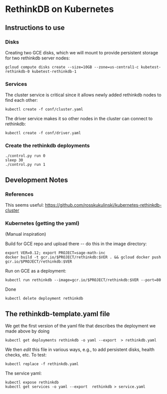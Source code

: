 # RethinkDB on Kubernetes

## Instructions to use

### Disks
Creating two GCE disks, which we will mount to provide persistent storage for two rethinkdb server nodes:

    gcloud compute disks create --size=10GB --zone=us-central1-c kubetest-rethinkdb-0 kubetest-rethinkdb-1

### Services

The cluster service is critical since it allows newly added rethinkdb nodes to find each other:

    kubectl create -f conf/cluster.yaml

The driver service makes it so other nodes in the cluster can connect to rethinkdb:

    kubectl create -f conf/driver.yaml

### Create the rethinkdb deployments

    ./control.py run 0
    sleep 30
    ./control.py run 1


## Development Notes

### References

This seems useful: https://github.com/rosskukulinski/kubernetes-rethinkdb-cluster



### Kubernetes (getting the yaml)

(Manual inspiration)

Build for GCE repo and upload there -- do this in the image directory:

    export VER=0.12; export PROJECT=sage-math-inc
    docker build -t gcr.io/$PROJECT/rethinkdb:$VER . && gcloud docker push gcr.io/$PROJECT/rethinkdb:$VER

Run on GCE as a deployment:

    kubectl run rethinkdb --image=gcr.io/$PROJECT/rethinkdb:$VER --port=80

Done

    kubectl delete deployment rethinkdb

## The rethinkdb-template.yaml file

We get the first version of the yaml file that describes the deployment we made above by doing

    kubectl get deployments rethinkdb -o yaml --export  > rethinkdb.yaml

We then *edit* this file in various ways, e.g., to add persistent disks, health checks, etc.  To test:

    kubectl replace -f rethinkdb.yaml

The service yaml:

    kubectl expose rethinkdb
    kubectl get services -o yaml --export  rethinkdb > service.yaml